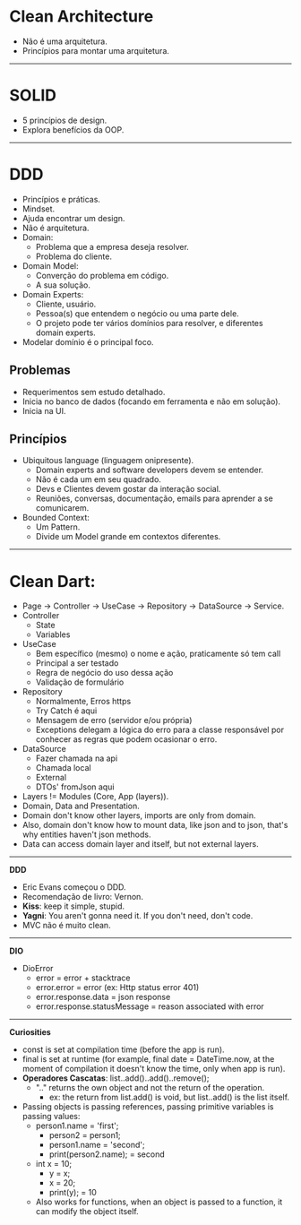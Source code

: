 # Clean Architecture
* Não é uma arquitetura.
* Princípios para montar uma arquitetura.
---
# SOLID
* 5 princípios de design.
* Explora benefícios da OOP.
---
# DDD
* Princípios e práticas.
* Mindset.
* Ajuda encontrar um design.
* Não é arquitetura.
* Domain: 
  * Problema que a empresa deseja resolver.
  * Problema do cliente.
* Domain Model:
  * Converção do problema em código.
  * A sua solução.
* Domain Experts:
    * Cliente, usuário.
    * Pessoa(s) que entendem o negócio ou uma parte dele.
    * O projeto pode ter vários domínios para resolver, e diferentes domain experts.
* Modelar domínio é o principal foco.

## Problemas
* Requerimentos sem estudo detalhado.
* Inicia no banco de dados (focando em ferramenta e não em solução).
* Inicia na UI.

## Princípios
* Ubiquitous language (linguagem onipresente).
    * Domain experts and software developers devem se entender.
    * Não é cada um em seu quadrado.
    * Devs e Clientes devem gostar da interação social.
    * Reuniões, conversas, documentação, emails para aprender a se comunicarem.
* Bounded Context:
    * Um Pattern.
    * Divide um Model grande em contextos diferentes.
---
# Clean Dart:
* Page -> Controller -> UseCase -> Repository -> DataSource -> Service.
* Controller
  * State
  * Variables
* UseCase
  * Bem específico (mesmo) o nome e ação, praticamente só tem call
  * Principal a ser testado
  * Regra de negócio do uso dessa ação
  * Validação de formulário
* Repository
  * Normalmente, Erros https
  * Try Catch é aqui
  * Mensagem de erro (servidor e/ou própria)
  * Exceptions delegam a lógica do erro para a classe responsável por conhecer as regras que podem ocasionar o erro.
* DataSource
  * Fazer chamada na api
  * Chamada local
  * External
  * DTOs' fromJson aqui
* Layers != Modules (Core, App (layers)).
* Domain, Data and Presentation.
* Domain don't know other layers, imports are only from domain.
* Also, domain don't know how to mount data, like json and to json, that's why entities haven't json methods.
* Data can access domain layer and itself, but not external layers.
---
**DDD**
* Eric Evans começou o DDD.
* Recomendação de livro: Vernon.
* **Kiss**: keep it simple, stupid.
* **Yagni**: You aren't gonna need it. If you don't need, don't code.
* MVC não é muito clean.
---
**DIO**
* DioError
  * error = error + stacktrace
  * error.error = error (ex: Http status error 401)
  * error.response.data = json response
  * error.response.statusMessage = reason associated with error
---
**Curiosities**
* const is set at compilation time (before the app is run).
* final is set at runtime (for example, final date = DateTime.now, at the moment of compilation it doesn't know 
the time, only when app is run).
* **Operadores Cascatas**: list..add()..add()..remove(); 
  * ".." returns the own object and not the return of the operation.
    * ex: the return from list.add() is void, but list..add() is the list itself.
* Passing objects is passing references, passing primitive variables is passing values:
  * person1.name = 'first';
    * person2 = person1;
    * person1.name = 'second';
    * print(person2.name); = second
  * int x = 10;
    * y = x;
    * x = 20;
    * print(y); = 10
  * Also works for functions, when an object is passed to a function, it can modify the object itself.